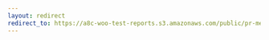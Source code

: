```yaml
---
layout: redirect
redirect_to: https://a8c-woo-test-reports.s3.amazonaws.com/public/pr-merge/42916/e2e/index.html
---
```

